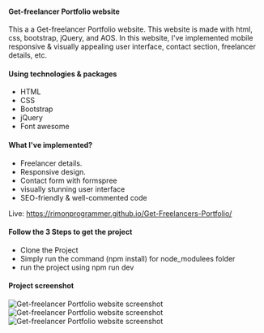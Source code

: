 <h4>Get-freelancer Portfolio website</h4>
<p>
This a a Get-freelancer Portfolio website. This website is made with html, css, bootstrap, jQuery, and AOS. In this website, I've implemented mobile responsive & visually appealing user interface, contact section, freelancer details, etc.
</p>

<h4>Using technologies & packages</h4>
<ul>
  <li>HTML</li>
  <li>CSS</li>
  <li>Bootstrap</li>
  <li>jQuery</li>
  <li>Font awesome</li>
</ul>

<h4>What I've implemented?</h4>
<ul>
  <li>Freelancer details.</li>
  <li>Responsive design.</li>
  <li>Contact form with formspree</li>
  <li>visually stunning user interface</li>
  <li>SEO-friendly & well-commented code</li>
</ul>

Live: https://rimonprogrammer.github.io/Get-Freelancers-Portfolio/
<h4>Follow the 3 Steps to get the project</h4>
<ul>
  <li>Clone the Project</li>
  <li>Simply run the command (npm install) for node_modulees folder</li>
  <li> run the project using npm run dev</li>
</ul>

<h4>Project screenshot</h4>
<img src="https://rimonprogrammer.netlify.app/public/get_freelancer-1.jpg" alt="Get-freelancer Portfolio website screenshot" >
<img src="https://rimonprogrammer.netlify.app/public/get_freelancer-2.jpg" alt="Get-freelancer Portfolio website screenshot" >
<img src="https://rimonprogrammer.netlify.app/public/get_freelancer-3.jpg" alt="Get-freelancer Portfolio website screenshot" >

